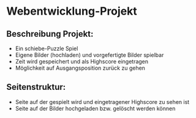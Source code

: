 # Webentwicklung-Projekt
## Beschreibung Projekt: 
* Ein schiebe-Puzzle Spiel
* Eigene Bilder (hochladen) und vorgefertigte Bilder spielbar
* Zeit wird gespeichert und als Highscore eingetragen
* Möglichkeit auf Ausgangsposition zurück zu gehen
## Seitenstruktur: 
* Seite auf der gespielt wird und eingetragener Highscore zu sehen ist
* Seite auf der Bilder hochgeladen bzw. gelöscht werden können

